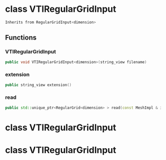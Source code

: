 # class VTIRegularGridInput

```cpp
Inherits from RegularGridInput<dimension>
```

## Functions

### VTIRegularGridInput

```cpp
public void VTIRegularGridInput<dimension>(string_view filename)
```

### extension

```cpp
public string_view extension()
```

### read

```cpp
public std::unique_ptr<RegularGrid<dimension> > read(const MeshImpl & impl)
```

# class VTIRegularGridInput

# class VTIRegularGridInput
